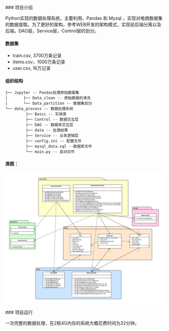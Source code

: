 ### 项目介绍

Python实现的数据处理系统，主要利用，Pandas 和 Mysql ，实现对电商数据集的数据提取。为了更好的架构，参考WEB开发的架构模式，实现前后端分离以及后端，DAO层，Service层，Control层的划分。

#### 数据集

- train.csv, 3700万条记录 
- items.csv，1000万条记录 
- user.csv, 16万记录 

#### 组织结构

```
├── Jupyter -- Pandas处理原始数据集
│		├── Data_clean -- 原始数据的清洗
│		└── Data_partition -- 数据集划分
└── data_process -- 数据处理系统
		 ├── Basic -- 实体类
 		 ├── Control -- 数据交互层
 		 ├── DAO -- 数据库交互层
 		 ├── data -- 处理结果
 		 ├── Service -- 业务逻辑层
 		 ├── config.ini -- 配置文件
 		 ├── mysql_data.sql --数据库文件
 		 └── main.py -- 启动文件
```



#### 类图：

![](README1.JPG)

### 项目运行

一次完整的数据处理，在2核4G内存的系统大概花费时间为32分钟。
